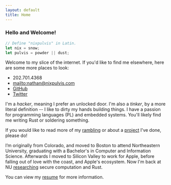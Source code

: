 ```yaml
---
layout: default
title: Home
---
```


### Hello and Welcome!

```rust
// Define "nixpulvis" in Latin.
let nix = snow;
let pulvis = powder || dust;
```

Welcome to my slice of the internet. If you'd like to find me elsewhere, here
are some more places to look:

- 202.701.4368
- <mailto:nathan@nixpulvis.com>
- [GitHub](https://github.com/nixpulvis)
- [Twitter](https://twitter.com/nixpulvis)

I'm a *hacker*, meaning I prefer an unlocked door. I'm also a *tinker*, by a
more literal definition -- I like to dirty my hands building things. I have a
passion for programming languages (PL) and embedded systems. You'll likely find
me writing Rust or soldering something.

If you would like to read more of my [rambling](/ramblings) or about a
[project](/projects) I've done, please do!

I’m originally from Colorado, and moved to Boston to attend Northeastern
University, graduating with a Bachelor's in Computer and Information Science.
Afterwards I moved to Silicon Valley to work for Apple, before falling out of
love with the coast, and Apple's ecosystem. Now I'm back at NU
[researching](/research) secure computation and Rust.

You can view my [resume](/resume.pdf) for more information.
